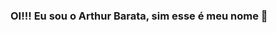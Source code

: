 ### OI!!! Eu sou o Arthur Barata, sim esse é meu nome 👋

<!--
**Arthur-Barata/Arthur-Barata** is a ✨ _special_ ✨ repository because its `README.md` (this file) appears on your GitHub profile.


- 🔭 Hoje trabalho apenas em projetos pessoais, no front-end.
- 🌱 Estou estudando; JavaScript, HTML5,CSS.
- 👯 Procuro por uma Oportunidade de me desafiar e colocar meus conhecimentos em prática.
- 📫 E-mail: tucosouza180@gmail.com
- ⚡ Fun fact: tive uma materia de programcao na faculdade de engenharia, gostei tanto que larguei a faculdade para focar na programacão.
-->
